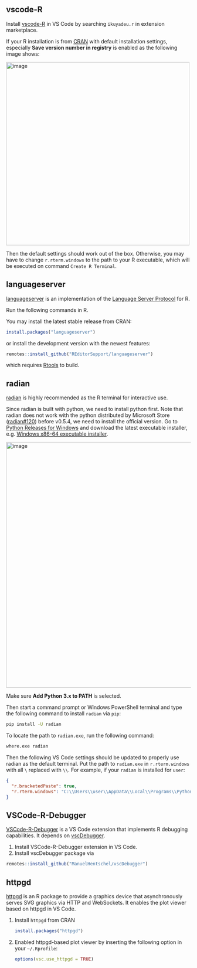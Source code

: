 ## vscode-R

Install
[vscode-R](https://marketplace.visualstudio.com/items?itemName=Ikuyadeu.r) in VS
Code by searching `ikuyadeu.r` in extension marketplace.

If your R installation is from [CRAN](http://cran.r-project.org/mirrors.html)
with default installation settings, especially **Save version number in
registry** is enabled as the following image shows:

<img width="500" alt="image" src="https://user-images.githubusercontent.com/4662568/76700772-ca94ee00-66f5-11ea-97bc-f89afeaf1bd3.png">

Then the default settings should work out of the box. Otherwise, you may have to
change `r.rterm.windows` to the path to your R executable, which will be
executed on command `Create R Terminal`.

## languageserver

[languageserver](https://github.com/REditorSupport/languageserver) is an
implementation of the
[Language Server Protocol](https://microsoft.github.io/language-server-protocol/)
for R.

Run the following commands in R.

You may install the latest stable release from CRAN:

```r
install.packages("languageserver")
```

or install the development version with the newest features:

```r
remotes::install_github("REditorSupport/languageserver")
```

which requires [Rtools](https://cran.r-project.org/bin/windows/Rtools/) to
build.

## radian

[radian](https://github.com/randy3k/radian) is highly recommended as the R
terminal for interactive use.

Since radian is built with python, we need to install python first. Note that
radian does not work with the python distributed by Microsoft Store
([radian#120](https://github.com/randy3k/radian/issues/120)) before v0.5.4, we
need to install the official version. Go to
[Python Releases for Windows](https://www.python.org/downloads/windows/) and
download the latest executable installer, e.g.
[Windows x86-64 executable installer](https://www.python.org/ftp/python/3.7.7/python-3.7.7-amd64.exe).

<img width="670" alt="image" src="https://user-images.githubusercontent.com/4662568/76701870-219fc080-6700-11ea-8487-18ab880dab88.png">

Make sure **Add Python 3.x to PATH** is selected.

Then start a command prompt or Windows PowerShell terminal and type the
following command to install `radian` via `pip`:

```sh
pip install -U radian
```

To locate the path to `radian.exe`, run the following command:

```sh
where.exe radian
```

Then the following VS Code settings should be updated to properly use radian as
the default terminal. Put the path to `radian.exe` in `r.rterm.windows` with all
`\` replaced with `\\`. For example, if your `radian` is installed for `user`:

```json
{
  "r.bracketedPaste": true,
  "r.rterm.windows": "C:\\Users\\user\\AppData\\Local\\Programs\\Python\\Python37\\Scripts\\radian.exe"
}
```

## VSCode-R-Debugger

[VSCode-R-Debugger](https://marketplace.visualstudio.com/items?itemName=RDebugger.r-debugger)
is a VS Code extension that implements R debugging capabilities. It depends on
[vscDebugger](https://github.com/ManuelHentschel/vscDebugger).

1. Install VSCode-R-Debugger extension in VS Code.
2. Install vscDebugger package via

```r
remotes::install_github("ManuelHentschel/vscDebugger")
```

## httpgd

[httpgd](https://github.com/nx10/httpgd) is an R package to provide a graphics
device that asynchronously serves SVG graphics via HTTP and WebSockets. It
enables the plot viewer based on httpgd in VS Code.

1. Install `httpgd` from CRAN

   ```r
   install.packages("httpgd")
   ```

2. Enabled httpgd-based plot viewer by inserting the following option in your
   `~/.Rprofile`:

   ```r
   options(vsc.use_httpgd = TRUE)
   ```
